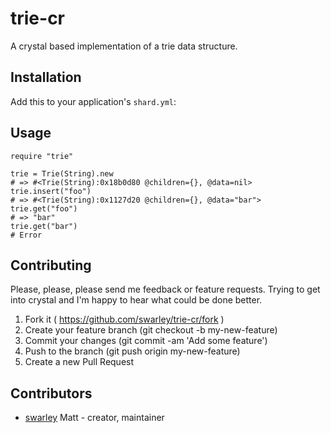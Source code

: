 # trie-cr

A crystal based implementation of a trie data structure.

## Installation

Add this to your application's `shard.yml`:


## Usage

```crystal
require "trie"
```

```crystal
trie = Trie(String).new
# => #<Trie(String):0x18b0d80 @children={}, @data=nil>
trie.insert("foo")
# => #<Trie(String):0x1127d20 @children={}, @data="bar">
trie.get("foo")
# => "bar"
trie.get("bar")
# Error

```

## Contributing

Please, please, please send me feedback or feature requests. Trying to get into crystal and I'm happy to hear what could be done better.
1. Fork it ( https://github.com/swarley/trie-cr/fork )
2. Create your feature branch (git checkout -b my-new-feature)
3. Commit your changes (git commit -am 'Add some feature')
4. Push to the branch (git push origin my-new-feature)
5. Create a new Pull Request

## Contributors

- [swarley](https://github.com/swarley) Matt - creator, maintainer
